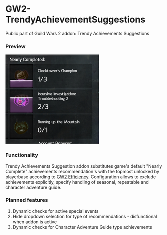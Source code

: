 # GW2-TrendyAchievementSuggestions
Public part of Guild Wars 2 addon: Trendy Achievements Suggestions

### Preview
![Addon Preview](img/preview.png)

### Functionality
Trendy Achievements Suggestion addon substitutes game's default "Nearly Complete" achievements recommendation's with the topmost unlocked by playerbase according to [GW2 Efficiency](https://gw2efficiency.com/). Configuration allows to exclude achievements explicitly, specify handling of seasonal, repeatable and character adventure guide.

### Planned features
1. Dynamic checks for active special events
2. Hide dropdown selection for type of recommendations - disfunctional when addon is active
3. Dynamic checks for Character Adventure Guide type achievements
